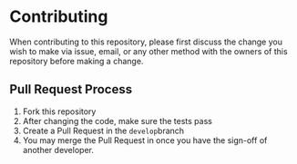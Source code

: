# Contributing

When contributing to this repository, please first discuss the change you wish to make via issue, email, or any other method with the owners of this repository before making a change.

## Pull Request Process

1. Fork this repository
2. After changing the code, make sure the tests pass 
3. Create a Pull Request in the `develop`branch
4. You may merge the Pull Request in once you have the sign-off of another developer.
